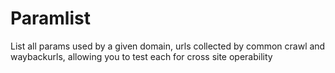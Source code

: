 # Paramlist
List all params used by a given domain, urls collected by common crawl and waybackurls, allowing you to test each for cross site operability
